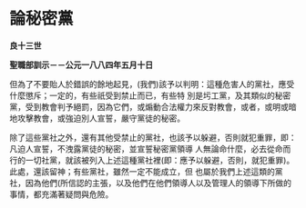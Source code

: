 # 論秘密黨


**良十三世**

**聖職部訓示－－公元一八八四年五月十日**





但為了不要貽人於錯誤的餘地起見，(我們)該予以判明：這種危害人的黨社，應受什麼懲斥；一定的，有些祇受到禁止而已，有些特
別是圬工黨，及其類似的秘密黨，受到教會判予絕罰，因為它們，或煽動合法權力來反對教會，或者，或明或暗地攻擊教會，或強迫別人宣誓，嚴守黨徒的秘密。

除了這些黨社之外，還有其他受禁止的黨社，也該予以躲避，否則就犯重罪，即：凡迫人宣誓，不洩露黨徒的秘密，並宣誓秘密黨領導
人無論命什麼，必去從命而行的一切社黨，就該被列入上述這種黨社裡(即：應予以躲避，否則，就犯重罪)。此處，還該留神；有些黨社，雖然一定不能成立，但
也屬於我們上述這類的黨社，因為他們(所信認的主張，以及他們在他們領導人以及管理人的領導下所做的事情，都充滿著疑問與危險。

